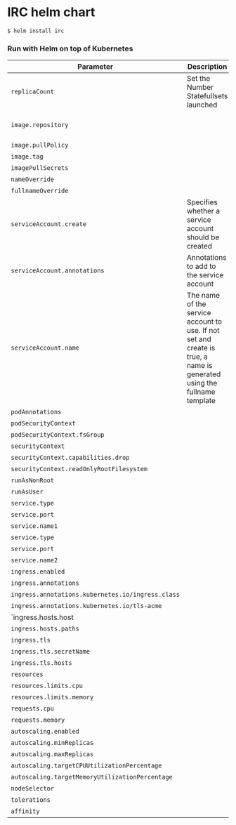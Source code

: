 # IRC helm chart

```
$ helm install irc
```

### Run with Helm on top of Kubernetes




Parameter | Description | Default
--- | --- | ---
`replicaCount`| Set the Number Statefullsets launched| `5`
`image.repository`|| aws#.dkr.ecr.us-east-1.amazonaws.com/irc-http
`image.pullPolicy`||IfNotPresent
`image.tag`|| "latest"
`imagePullSecrets`|| []
`nameOverride`|| ""
`fullnameOverride` || ""
`serviceAccount.create`| Specifies whether a service account should be created| true
`serviceAccount.annotations`|Annotations to add to the service account| {}
`serviceAccount.name`|The name of the service account to use. If not set and create is true, a name is generated using the fullname template| ""  
`podAnnotations`|| {}
`podSecurityContext`|| {}
`podSecurityContext.fsGroup`|| 2000
`securityContext`|| {}
`securityContext.capabilities.drop`||- ALL
`securityContext.readOnlyRootFilesystem`|| true
`runAsNonRoot`|| true
`runAsUser`|| 1000
`service.type`|| ClusterIP
`service.port`|| 3000
`service.name1`|| johnny 
`service.type`|| ClusterIP
`service.port`|| 6667
`service.name2`|| joey
`ingress.enabled`|| false
`ingress.annotations` ||{}
`ingress.annotations.kubernetes.io/ingress.class`|| nginx
`ingress.annotations.kubernetes.io/tls-acme`|| "true"
`ingress.hosts.host|| chart-example.local
`ingress.hosts.paths`|| []
`ingress.tls`|| []
`ingress.tls.secretName`|| chart-example-tls
`ingress.tls.hosts`||- chart-example.local
`resources`|| {}
`resources.limits.cpu`|| 100m
`resources.limits.memory`|| 128Mi
`requests.cpu`|| 100m
`requests.memory`|| 128Mi
`autoscaling.enabled`|| false
`autoscaling.minReplicas`|| 1
`autoscaling.maxReplicas`|| 100
`autoscaling.targetCPUUtilizationPercentage`|| 80
`autoscaling.targetMemoryUtilizationPercentage`|| 80
`nodeSelector`|| {}
`tolerations`|| []
`affinity`|| {}

